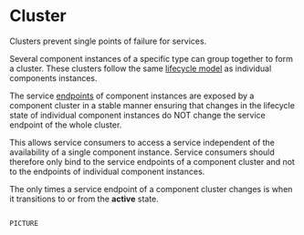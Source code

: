 Cluster
========

<div class="subtitle"> Clusters prevent single points of failure for services.<div>

Several component instances of a specific type can group together to form a cluster. These clusters follow the same [lifecycle model](./Concepts-Lifecycle) as individual components instances.

The service [endpoints](./Concepts-Services.md#Endpoint) of component instances are exposed by a component cluster in a stable manner ensuring that changes in the lifecycle state of individual component instances do NOT change the service endpoint of the whole cluster.

This allows service consumers to access a service independent of the availability of a single component instance. Service consumers should therefore only bind to the service endpoints of a component cluster and not to the endpoints of individual component instances.

The only times a service endpoint of a component cluster changes is when it transitions to or from the **active** state.

```

PICTURE

```
